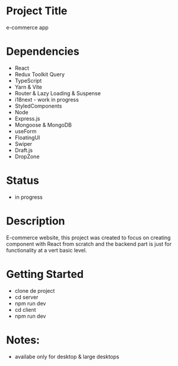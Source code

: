 # Project Title

e-commerce app

# Dependencies

- React
- Redux Toolkit Query
- TypeScript
- Yarn & Vite
- Router & Lazy Loading & Suspense
- i18next - work in progress
- StyledComponents
- Node
- Express.js
- Mongoose & MongoDB
- useForm
- FloatingUI
- Swiper
- Draft.js
- DropZone

# Status

- in progress

# Description

E-commerce website, this project was created to focus on creating component with React from scratch and the backend part is just for functionality at a vert basic level.

# Getting Started

- clone de project
- cd server
- npm run dev
- cd client
- npm run dev

# Notes:

- availabe only for desktop & large desktops
